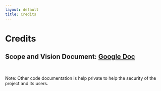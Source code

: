 ```yaml
---
layout: default
title: Credits
---
```

# Credits
<div>
    <h2>Scope and Vision Document:
    <a href="https://docs.google.com/document/d/1r5LUziuuFZhnpHB1pMEThA-mDtbWXnLnceGeB8Hg61M/edit#heading=h.drynqakod5wu">Google Doc</a></h2>
    <br>
    <p>Note: Other code documentation is help private to help the security of the project and its users.</p>
</div>

